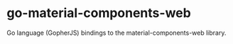 # go-material-components-web

Go language (GopherJS) bindings to the material-components-web library.
